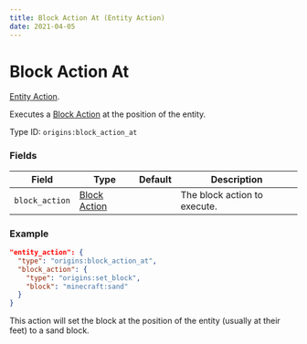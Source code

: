 ```yaml
---
title: Block Action At (Entity Action)
date: 2021-04-05
---
```

# Block Action At

[Entity Action](../entity_actions.md).

Executes a [Block Action](../block_actions.md) at the position of the entity.

Type ID: `origins:block_action_at`

### Fields

Field  | Type | Default | Description
-------|------|---------|-------------
`block_action` | [Block Action](../block_actions.md) |  | The block action to execute.

### Example
```json
"entity_action": {
  "type": "origins:block_action_at",
  "block_action": {
    "type": "origins:set_block",
    "block": "minecraft:sand"
  }
}
```
This action will set the block at the position of the entity (usually at their feet) to a sand block.
